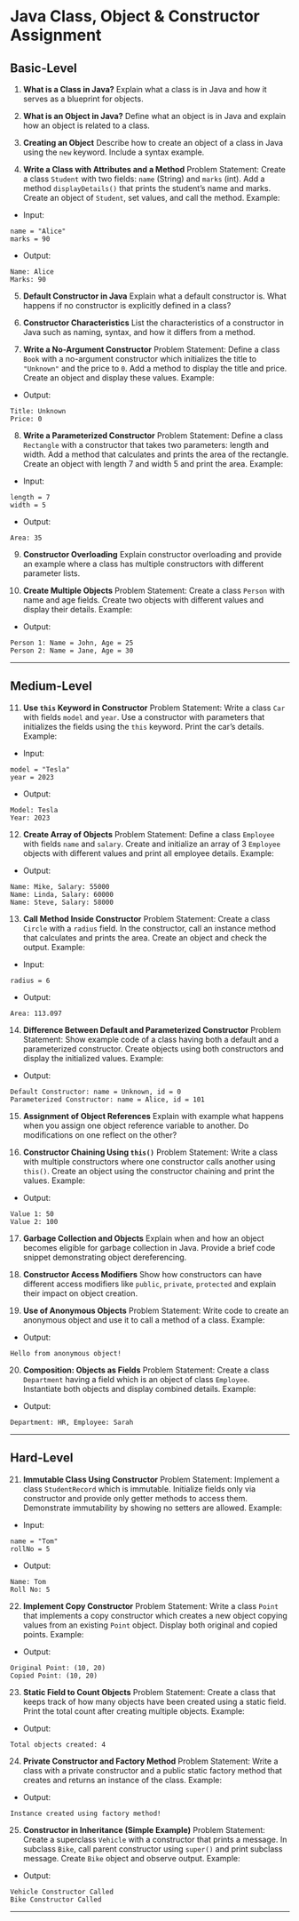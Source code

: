 # Java Class, Object & Constructor Assignment

## Basic-Level

1. **What is a Class in Java?**
Explain what a class is in Java and how it serves as a blueprint for objects.

2. **What is an Object in Java?**
Define what an object is in Java and explain how an object is related to a class.

3. **Creating an Object**
Describe how to create an object of a class in Java using the `new` keyword. Include a syntax example.

4. **Write a Class with Attributes and a Method**
Problem Statement:
Create a class `Student` with two fields: `name` (String) and `marks` (int). Add a method `displayDetails()` that prints the student’s name and marks. Create an object of `Student`, set values, and call the method.
Example:
- Input:

```  
name = "Alice"  
marks = 90  
```

- Output:

```  
Name: Alice  
Marks: 90  
```

5. **Default Constructor in Java**
Explain what a default constructor is. What happens if no constructor is explicitly defined in a class?

6. **Constructor Characteristics**
List the characteristics of a constructor in Java such as naming, syntax, and how it differs from a method.

7. **Write a No-Argument Constructor**
Problem Statement:
Define a class `Book` with a no-argument constructor which initializes the title to `"Unknown"` and the price to `0`. Add a method to display the title and price. Create an object and display these values.
Example:
- Output:

```  
Title: Unknown  
Price: 0  
```

8. **Write a Parameterized Constructor**
Problem Statement:
Define a class `Rectangle` with a constructor that takes two parameters: length and width. Add a method that calculates and prints the area of the rectangle. Create an object with length 7 and width 5 and print the area.
Example:
- Input:

```  
length = 7  
width = 5  
```

- Output:

```  
Area: 35  
```

9. **Constructor Overloading**
Explain constructor overloading and provide an example where a class has multiple constructors with different parameter lists.

10. **Create Multiple Objects**
Problem Statement:
Create a class `Person` with name and age fields. Create two objects with different values and display their details.
Example:
- Output:

```  
Person 1: Name = John, Age = 25  
Person 2: Name = Jane, Age = 30  
```


***

## Medium-Level

11. **Use `this` Keyword in Constructor**
Problem Statement:
Write a class `Car` with fields `model` and `year`. Use a constructor with parameters that initializes the fields using the `this` keyword. Print the car’s details.
Example:
- Input:

```  
model = "Tesla"  
year = 2023  
```

- Output:

```  
Model: Tesla  
Year: 2023  
```

12. **Create Array of Objects**
Problem Statement:
Define a class `Employee` with fields `name` and `salary`. Create and initialize an array of 3 `Employee` objects with different values and print all employee details.
Example:
- Output:

```  
Name: Mike, Salary: 55000  
Name: Linda, Salary: 60000  
Name: Steve, Salary: 58000  
```

13. **Call Method Inside Constructor**
Problem Statement:
Create a class `Circle` with a `radius` field. In the constructor, call an instance method that calculates and prints the area. Create an object and check the output.
Example:
- Input:

```  
radius = 6  
```

- Output:

```  
Area: 113.097  
```

14. **Difference Between Default and Parameterized Constructor**
Problem Statement:
Show example code of a class having both a default and a parameterized constructor. Create objects using both constructors and display the initialized values.
Example:
- Output:

```  
Default Constructor: name = Unknown, id = 0  
Parameterized Constructor: name = Alice, id = 101  
```

15. **Assignment of Object References**
Explain with example what happens when you assign one object reference variable to another. Do modifications on one reflect on the other?

16. **Constructor Chaining Using `this()`**
Problem Statement:
Write a class with multiple constructors where one constructor calls another using `this()`. Create an object using the constructor chaining and print the values.
Example:
- Output:

```  
Value 1: 50  
Value 2: 100  
```

17. **Garbage Collection and Objects**
Explain when and how an object becomes eligible for garbage collection in Java. Provide a brief code snippet demonstrating object dereferencing.

18. **Constructor Access Modifiers**
Show how constructors can have different access modifiers like `public`, `private`, `protected` and explain their impact on object creation.

19. **Use of Anonymous Objects**
Problem Statement:
Write code to create an anonymous object and use it to call a method of a class.
Example:
- Output:

```  
Hello from anonymous object!  
```

20. **Composition: Objects as Fields**
Problem Statement:
Create a class `Department` having a field which is an object of class `Employee`. Instantiate both objects and display combined details.
Example:
- Output:

```  
Department: HR, Employee: Sarah  
```


***

## Hard-Level

21. **Immutable Class Using Constructor**
Problem Statement:
Implement a class `StudentRecord` which is immutable. Initialize fields only via constructor and provide only getter methods to access them. Demonstrate immutability by showing no setters are allowed.
Example:
- Input:

```  
name = "Tom"  
rollNo = 5  
```

- Output:

```  
Name: Tom  
Roll No: 5  
```

22. **Implement Copy Constructor**
Problem Statement:
Write a class `Point` that implements a copy constructor which creates a new object copying values from an existing `Point` object. Display both original and copied points.
Example:
- Output:

```  
Original Point: (10, 20)  
Copied Point: (10, 20)  
```

23. **Static Field to Count Objects**
Problem Statement:
Create a class that keeps track of how many objects have been created using a static field. Print the total count after creating multiple objects.
Example:
- Output:

```  
Total objects created: 4  
```

24. **Private Constructor and Factory Method**
Problem Statement:
Write a class with a private constructor and a public static factory method that creates and returns an instance of the class.
Example:
- Output:

```  
Instance created using factory method!  
```

25. **Constructor in Inheritance (Simple Example)**
Problem Statement:
Create a superclass `Vehicle` with a constructor that prints a message. In subclass `Bike`, call parent constructor using `super()` and print subclass message. Create `Bike` object and observe output.
Example:
- Output:

```  
Vehicle Constructor Called  
Bike Constructor Called  
```


***
